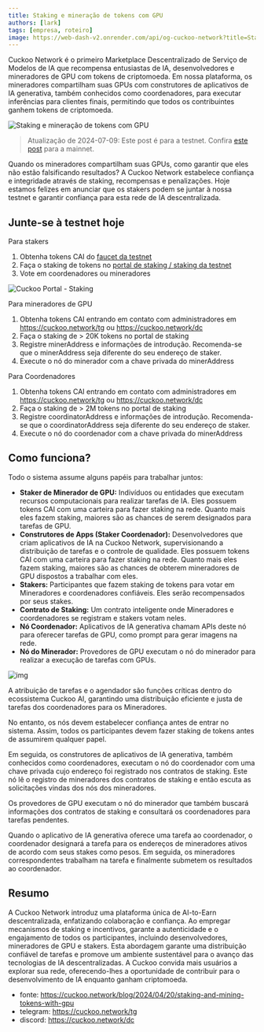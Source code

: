 ```yaml
---
title: Staking e mineração de tokens com GPU
authors: [lark]
tags: [empresa, roteiro]
image: https://web-dash-v2.onrender.com/api/og-cuckoo-network?title=Staking%20e%20minera%C3%A7%C3%A3o%20de%20tokens%20com%20GPU
---
```


Cuckoo Network é o primeiro Marketplace Descentralizado de Serviço de Modelos de IA que recompensa entusiastas de IA, desenvolvedores e mineradores de GPU com tokens de criptomoeda. Em nossa plataforma, os mineradores compartilham suas GPUs com construtores de aplicativos de IA generativa, também conhecidos como coordenadores, para executar inferências para clientes finais, permitindo que todos os contribuintes ganhem tokens de criptomoeda.

![Staking e mineração de tokens com GPU](https://cuckoo-network.b-cdn.net/staking-and-mining-tokens.webp "Staking e mineração de tokens com GPU")

> Atualização de 2024-07-09: Este post é para a testnet. Confira [este post](/blog/2024/07/15/cuckoo-network-mining-gpu-july-2024) para a mainnet.

Quando os mineradores compartilham suas GPUs, como garantir que eles não estão falsificando resultados? A Cuckoo Network estabelece confiança e integridade através de staking, recompensas e penalizações. Hoje estamos felizes em anunciar que os stakers podem se juntar à nossa testnet e garantir confiança para esta rede de IA descentralizada.

## **Junte-se à testnet hoje**

Para stakers

1. Obtenha tokens CAI do [faucet da testnet](https://cuckoo.network/portal/faucet)
2. Faça o staking de tokens no [portal de staking / staking da testnet](https://cuckoo.network/portal/staking/testnet)
3. Vote em coordenadores ou mineradores

![Cuckoo Portal - Staking](https://cuckoo-network.b-cdn.net/staking-portal-screenshot.webp "Cuckoo Portal - Staking")

Para mineradores de GPU

1. Obtenha tokens CAI entrando em contato com administradores em https://cuckoo.network/tg ou https://cuckoo.network/dc
2. Faça o staking de > 20K tokens no portal de staking
3. Registre minerAddress e informações de introdução. Recomenda-se que o minerAddress seja diferente do seu endereço de staker.
4. Execute o nó do minerador com a chave privada do minerAddress

Para Coordenadores

1. Obtenha tokens CAI entrando em contato com administradores em https://cuckoo.network/tg ou https://cuckoo.network/dc
2. Faça o staking de > 2M tokens no portal de staking
3. Registre coordinatorAddress e informações de introdução. Recomenda-se que o coordinatorAddress seja diferente do seu endereço de staker.
4. Execute o nó do coordenador com a chave privada do minerAddress

## **Como funciona?**

Todo o sistema assume alguns papéis para trabalhar juntos:

- **Staker de Minerador de GPU:** Indivíduos ou entidades que executam recursos computacionais para realizar tarefas de IA. Eles possuem tokens CAI com uma carteira para fazer staking na rede. Quanto mais eles fazem staking, maiores são as chances de serem designados para tarefas de GPU.
- **Construtores de Apps (Staker Coordenador):** Desenvolvedores que criam aplicativos de IA na Cuckoo Network, supervisionando a distribuição de tarefas e o controle de qualidade. Eles possuem tokens CAI com uma carteira para fazer staking na rede. Quanto mais eles fazem staking, maiores são as chances de obterem mineradores de GPU dispostos a trabalhar com eles.
- **Stakers:** Participantes que fazem staking de tokens para votar em Mineradores e coordenadores confiáveis. Eles serão recompensados por seus stakes.
- **Contrato de Staking:** Um contrato inteligente onde Mineradores e coordenadores se registram e stakers votam neles.
- **Nó Coordenador:** Aplicativos de IA generativa chamam APIs deste nó para oferecer tarefas de GPU, como prompt para gerar imagens na rede.
- **Nó do Minerador:** Provedores de GPU executam o nó do minerador para realizar a execução de tarefas com GPUs.

![img](https://cuckoo-network.b-cdn.net/cuckoo-staking@2x.webp)

A atribuição de tarefas e o agendador são funções críticas dentro do ecossistema Cuckoo AI, garantindo uma distribuição eficiente e justa de tarefas dos coordenadores para os Mineradores.

No entanto, os nós devem estabelecer confiança antes de entrar no sistema. Assim, todos os participantes devem fazer staking de tokens antes de assumirem qualquer papel.

Em seguida, os construtores de aplicativos de IA generativa, também conhecidos como coordenadores, executam o nó do coordenador com uma chave privada cujo endereço foi registrado nos contratos de staking. Este nó lê o registro de mineradores dos contratos de staking e então escuta as solicitações vindas dos nós dos mineradores.

Os provedores de GPU executam o nó do minerador que também buscará informações dos contratos de staking e consultará os coordenadores para tarefas pendentes.

Quando o aplicativo de IA generativa oferece uma tarefa ao coordenador, o coordenador designará a tarefa para os endereços de mineradores ativos de acordo com seus stakes como pesos. Em seguida, os mineradores correspondentes trabalham na tarefa e finalmente submetem os resultados ao coordenador.

## **Resumo**

A Cuckoo Network introduz uma plataforma única de AI-to-Earn descentralizada, enfatizando colaboração e confiança. Ao empregar mecanismos de staking e incentivos, garante a autenticidade e o engajamento de todos os participantes, incluindo desenvolvedores, mineradores de GPU e stakers. Esta abordagem garante uma distribuição confiável de tarefas e promove um ambiente sustentável para o avanço das tecnologias de IA descentralizadas. A Cuckoo convida mais usuários a explorar sua rede, oferecendo-lhes a oportunidade de contribuir para o desenvolvimento de IA enquanto ganham criptomoeda.

- fonte: https://cuckoo.network/blog/2024/04/20/staking-and-mining-tokens-with-gpu
- telegram: https://cuckoo.network/tg
- discord: https://cuckoo.network/dc